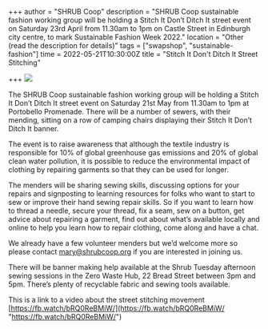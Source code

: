 +++
author = "SHRUB Coop"
description = "SHRUB Coop sustainable fashion working group will be holding a Stitch It Don’t Ditch It street event on Saturday 23rd April from 11.30am to 1pm on Castle Street in Edinburgh city centre, to mark Sustainable Fashion Week 2022."
location = "Other (read the description for details)"
tags = ["swapshop", "sustainable-fashion"]
time = 2022-05-21T10:30:00Z
title = "Stitch It Don't Ditch It Street Stitching"

+++
![](https://res.cloudinary.com/shrub-co-op/image/upload/v1650973173/shrubcoop.org/media/20220423_114808_mus50d.jpg)

The SHRUB Coop sustainable fashion working group will be holding a Stitch It Don’t Ditch It street event on Saturday 21st May from 11.30am to 1pm at Portobello Promenade. There will be a number of sewers, with their mending, sitting on a row of camping chairs displaying their Stitch It Don’t Ditch It banner.

The event is to raise awareness that although the textile industry is responsible for 10% of global greenhouse gas emissions and 20% of global clean water pollution, it is possible to reduce the environmental impact of clothing by repairing garments so that they can be used for longer.

The menders will be sharing sewing skills, discussing options for your repairs and signposting to learning resources for folks who want to start to sew or improve their hand sewing repair skills. So if you want to learn how to thread a needle, secure your thread, fix a seam, sew on a button, get advice about repairing a garment, find out about what’s available locally and online to help you learn how to repair clothing, come along and have a chat.

We already have a few volunteer menders but we’d welcome more so please contact mary@shrubcoop.org if you are interested in joining us.

There will be banner making help available at the Shrub Tuesday afternoon sewing sessions in the Zero Waste Hub, 22 Bread Street between 3pm and 5pm. There’s plenty of recyclable fabric and sewing tools available.

This is a link to a video about the street stitching movement[ ](https://l.facebook.com/l.php?u=https%3A%2F%2Ffb.watch%2FbRQ0ReBMiW%2F%3Ffbclid%3DIwAR0pHW4VObmtlRkS69cllmK8LDLI8MAmJ-DhTmJsbaUrInoQEMDdt3BIFug&h=AT1IISrMbbxwK1dpgnBHHrYj9ywaoMCa1ma_BNAqHANZ1Ia2fg867D1A-UgC-40x8mdtwXkLyIXgekDghbryNv4CRX3wmTY1wG4kRB4WFmA_4WBDiBIbq3WGubcDGnQyV1o&__tn__=-UK-R&c%5B0%5D=AT0ZFREjV8bQ6lzfg0jOAqeGOSItZK5UwdF3sRy0okpjOJNiQuKdJONId8cws9Xbc3Samz0jdf0WPEw4dqI2N3F5TCqv3P6WS60uscw256rMRKRv6vn8bkINreYXrukFRMCS_UbS5-4Fd-LLri8xcl4UhRax5lNVyIQDmYbmkU-hSpw_I1--DM2oa6laR9L59mS5uNR8YsXgoh7VrtZIBdWGKigVSIZlbALLaMtJBg)[https://fb.watch/bRQ0ReBMiW/](https://fb.watch/bRQ0ReBMiW/ "https://fb.watch/bRQ0ReBMiW/")